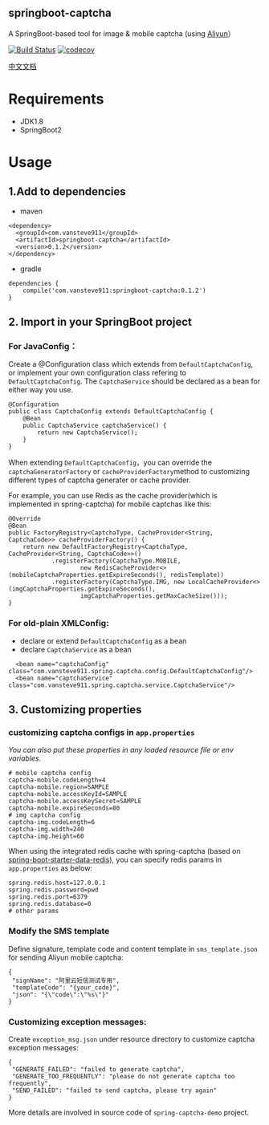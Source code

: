 springboot-captcha
--

A SpringBoot-based tool for image & mobile captcha (using [Aliyun](https://help.aliyun.com/document_detail/59210.html)）

[![Build Status](https://travis-ci.org/vansteve911/springboot-captcha.svg?branch=master)](https://travis-ci.org/vansteve911/springboot-captcha)
[![codecov](https://codecov.io/gh/vansteve911/springboot-captcha/branch/master/graph/badge.svg)](https://codecov.io/gh/vansteve911/springboot-captcha)

[中文文档](https://github.com/vansteve911/springboot-captcha/wiki#springboot-captcha)

# Requirements

- JDK1.8
- SpringBoot2

# Usage

## 1.Add to dependencies

- maven

```
<dependency>
  <groupId>com.vansteve911</groupId>
  <artifactId>springboot-captcha</artifactId>
  <version>0.1.2</version>
</dependency>
```
- gradle

```
dependencies {
	compile('com.vansteve911:springboot-captcha:0.1.2')
}
```

## 2. Import in your SpringBoot project

### For JavaConfig：

Create a @Configuration class which extends from `DefaultCaptchaConfig`, or implement your own configuration class refering to `DefaultCaptchaConfig`. The `CaptchaService` should be declared as a bean for either way you use.

```
@Configuration
public class CaptchaConfig extends DefaultCaptchaConfig {
    @Bean
    public CaptchaService captchaService() {
        return new CaptchaService();
    }
}

```

When extending `DefaultCaptchaConfig`，you can override the `captchaGeneratorFactory` or `cacheProviderFactory`method to customizing different types of captcha generater or cache provider.

For example, you can use Redis as the cache provider(which is implemented in spring-captcha) for mobile captchas like this:

```
@Override
@Bean
public FactoryRegistry<CaptchaType, CacheProvider<String, CaptchaCode>> cacheProviderFactory() {
    return new DefaultFactoryRegistry<CaptchaType, CacheProvider<String, CaptchaCode>>()
            .registerFactory(CaptchaType.MOBILE,
                    new RedisCacheProvider<>(mobileCaptchaProperties.getExpireSeconds(), redisTemplate))
            .registerFactory(CaptchaType.IMG, new LocalCacheProvider<>(imgCaptchaProperties.getExpireSeconds(),
                    imgCaptchaProperties.getMaxCacheSize()));
}

```

### For old-plain XMLConfig:

- declare or extend `DefaultCaptchaConfig` as a bean
- declare `CaptchaService` as a bean

```
  <bean name="captchaConfig" class="com.vansteve911.spring.captcha.config.DefaultCaptchaConfig"/>
  <bean name="captchaService" class="com.vansteve911.spring.captcha.service.CaptchaService"/>
```

## 3. Customizing properties

###  customizing captcha configs in `app.properties`

*You can also put these properties in any loaded resource file or env variables.*

```
# mobile captcha config
captcha-mobile.codeLength=4
captcha-mobile.region=SAMPLE
captcha-mobile.accessKeyId=SAMPLE
captcha-mobile.accessKeySecret=SAMPLE
captcha-mobile.expireSeconds=80
# img captcha config
captcha-img.codeLength=6
captcha-img.width=240
captcha-img.height=60
```

When using the integrated redis cache with spring-captcha (based on [spring-boot-starter-data-redis](https://spring.io/guides/gs/messaging-redis/)), you can specify redis params in `app.properties` as below:

```
spring.redis.host=127.0.0.1
spring.redis.password=pwd
spring.redis.port=6379
spring.redis.database=0
# other params
```

### Modify the SMS template
 
 Define signature, template code and content template in `sms_template.json` for sending Aliyun mobile captcha:
 
 ```
 {
  "signName": "阿里云短信测试专用",
  "templateCode": "{your_code}",
  "json": "{\"code\":\"%s\"}"
}
 ```
 
### Customizing exception messages:
 
 Create `exception_msg.json` under resource directory to customize captcha exception messages:
 
 ```
 {
  "GENERATE_FAILED": "failed to generate captcha",
  "GENERATE_TOO_FREQUENTLY": "please do not generate captcha too frequently",
  "SEND_FAILED": "failed to send captcha, please try again"
}
 ```

More details are involved in source code of `spring-captcha-demo` project.
